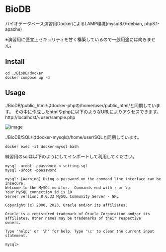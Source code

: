 # BioDB

バイオデータベース演習用DockerによるLAMP環境(mysql8.0-debian, php8.1-apache)

※演習用に便宜上セキュリティを甘く構築しているので一般用途には向きません。

## Install
```
cd ./BioDB/docker
docker compose up -d
```

## Usage
./BioDB/public_html/はdocker-phpの/home/user/public_html/と同期しています。
その中に作成したhtmlやphpに以下のようなURLによりアクセスできます。
http://localhost/~user/sample.php

![image](https://github.com/fuji3to4/BioDB/assets/72539480/bb2f6935-a911-4499-8d68-999ded20f04c)


./BioDB/SQL/はdocker-mysqlの/home/user/SQLと同期しています。
```
docker exec -it docker-mysql bash
```
練習用のsqlは以下のようにしてインポートして利用してください。
```
mysql -uroot -ppassword < setting.sql
mysql -uroot -ppassword 
```
```
mysql: [Warning] Using a password on the command line interface can be insecure.
Welcome to the MySQL monitor.  Commands end with ; or \g.
Your MySQL connection id is 10
Server version: 8.0.33 MySQL Community Server - GPL

Copyright (c) 2000, 2023, Oracle and/or its affiliates.

Oracle is a registered trademark of Oracle Corporation and/or its
affiliates. Other names may be trademarks of their respective
owners.

Type 'help;' or '\h' for help. Type '\c' to clear the current input statement.

mysql>
```
